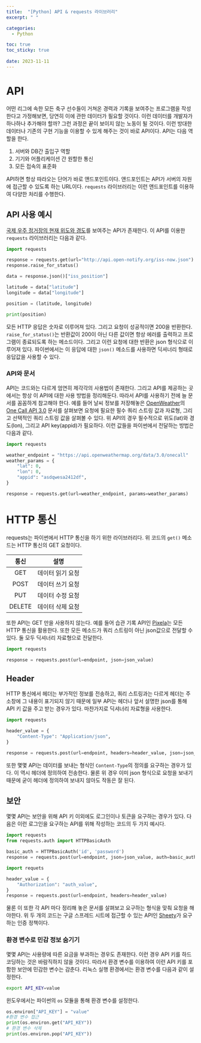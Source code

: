 ```yaml
---
title:  "[Python] API & requests 라이브러리"
excerpt: " "

categories:
  - Python

toc: true
toc_sticky: true
 
date: 2023-11-11
---
```


# API

어떤 리그에 속한 모든 축구 선수들이 거쳐온 경력과 기록을 보여주는 프로그램을 작성한다고 가정해보면, 당연히 이에 관한 데이터가 필요할 것이다. 이런 데이터를 개발자가 하나하나 추가해야 할까? 그런 과정은 끝이 보이지 않는 노동이 될 것이다. 이런 방대한 데이터나 기존의 구현 기능을 이용할 수 있게 해주는 것이 바로 API이다. API는 다음 역할을 한다.

1. 서버와 DB간 출입구 역할
2. 기기와 어플리케이션 간 원할한 통신
3. 모든 접속의 표준화

API하면 항상 따라오는 단어가 바로 앤드포인트이다. 앤드포인트는 API가 서버의 자원에 접근할 수 있도록 하는 URL이다. `requests` 라이브러리는 이런 앤드포인트를 이용하여 다양한 처리를 수행한다. 

## API 사용 예시

[국제 우주 정거장의 현재 위도와 경도](http://open-notify.org/Open-Notify-API/ISS-Location-Now/)를 보여주는 API가 존재한다. 이 API를 이용한 `requests` 라이브러리는 다음과 같다. 

```py
import requests

response = requests.get(url="http://api.open-notify.org/iss-now.json")
response.raise_for_status()

data = response.json()["iss_position"]

latitude = data["latitude"]
longitude = data["longitude"]

position = (latitude, longitude)

print(position)
```

모든 HTTP 응답은 숫자로 이루어져 있다. 그리고 요청이 성공적이면 200을 반환한다. `raise_for_status()`는 반환값이 200이 아닌 다른 값이면 항상 에러를 출력하고 프로그램이 종료되도록 하는 메소드이다. 그리고 이런 요청에 대한 반환은 json 형식으로 이루어져 있다. 파이썬에서는 이 응답에 대한 `json()` 메소드를 사용하면 딕셔너리 형태로 응답값을 사용할 수 있다.

### API와 문서

API는 코드와는 다르게 엄연히 제각각의 사용법이 존재한다. 그리고 API를 제공하는 곳에서는 항상 이 API에 대한 사용 방법을 정리해둔다. 따라서 API를 사용하기 전에 늘 문서를 꼼꼼하게 참고해야 한다. 예를 들어 날씨 정보를 저장해놓은 [OpenWeather](https://openweathermap.org/)의 [One Call API 3.0](https://openweathermap.org/api/one-call-3) 문서를 살펴보면 요청에 필요한 필수 쿼리 스트링 값과 자료형, 그리고 선택적인 쿼리 스트링 값을 살펴볼 수 있다. 위 API의 경우 필수적으로 위도(lat)와 경도(lon), 그리고 API key(appid)가 필요하다. 이런 값들을 파이썬에서 전달하는 방법은 다음과 같다.

```py
import requests

weather_endpoint = "https://api.openweathermap.org/data/3.0/onecall"
weather_params = {
    "lat": 0,
    "lon": 0,
    "appid": "asdqwesa2412df",
}

response = requests.get(url=weather_endpoint, params=weather_params)
```

# HTTP 통신

requests는 파이썬에서 HTTP 통신을 하기 위한 라이브러리다. 위 코드의 `get()` 메소드는 HTTP 통신의 GET 요청이다.

|통신|설명|
|:---:|:---:|
GET|데이터 읽기 요청
POST|데이터 쓰기 요청
PUT|데이터 수정 요청
DELETE|데이터 삭제 요청

또한 API는 GET 만을 사용하지 않는다. 예를 들어 습관 기록 API인 [Pixela](https://pixe.la/)는 모든 HTTP 통신을 활용한다. 또한 모든 메소드가 쿼리 스트링이 아닌 json값으로 전달할 수 있다. 둘 모두 딕셔너리 자료형으로 전달한다.

```py
import requests

response = requests.post(url=endpoint, json=json_value)
```

## Header

HTTP 통신에서 헤더는 부가적인 정보를 전송하고, 쿼리 스트링과는 다르게 헤더는 주소창에 그 내용이 표기되지 않기 때문에 일부 API는 헤더나 앞서 설명한 json를 통해 API 키 값을 주고 받는 경우가 있다. 마찬가지로 딕셔너리 자료형을 사용한다.

```py
import requests

header_value = {
    "Content-Type": "Application/json",
}

response = requests.post(url=endpoint, headers=header_value, json=json_value)
```

또한 몇몇 API는 데이터를 보내는 형식인 `Content-Type`의 정의를 요구하는 경우가 있다. 이 역시 헤더에 정의하여 전송한다. 물론 위 경우 이미 json 형식으로 요청을 보내기 때문에 굳이 헤더에 정의하여 보내지 않아도 작동은 잘 된다.

## 보안

몇몇 API는 보안을 위해 API 키 이외에도 로그인이나 토큰을 요구하는 경우가 있다. 다음은 이런 로그인을 요구하는 API를 위해 작성하는 코드의 두 가지 예시다.

```py
import requests
from requests.auth import HTTPBasicAuth

basic_auth = HTTPBasicAuth('id', 'password')
response = requests.post(url=endpoint, json=json_value, auth=basic_auth)
```

```py
import requets

header_value = {
    "Authorization": "auth_value",
}
response = requests.post(url=endpoint, headers=header_value)
```

물론 이 또한 각 API 마다 정리해 놓은 문서를 살펴보고 요구하는 형식을 맞춰 요청을 해야한다. 위 두 개의 코드는 구글 스프레드 시트에 접근할 수 있는 API인 [Sheety](https://sheety.co/)가 요구하는 인증 정책이다.

### 환경 변수로 민감 정보 숨기기

몇몇 API는 사용량에 따른 요금을 부과하는 경우도 존재한다. 이런 경우 API 키를 하드 코딩하는 것은 바람직하지 않을 것이다. 따라서 환경 변수를 이용하여 이런 API 키를 포함한 보안에 민감한 변수는 감춘다. 리눅스 실행 환경에서는 환경 변수를 다음과 같이 설정한다.

```bash
export API_KEY=value
```

윈도우에서는 파이썬의 `os` 모듈을 통해 환경 변수를 설정한다.

```py
os.environ["API_KEY"] = "value"
#환경 변수 접근
print(os.environ.get("API_KEY"))
# 환경 변수 삭제
print(os.environ.pop("API_KEY"))
```